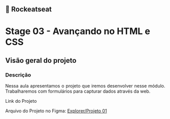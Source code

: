 ## 🚀 Rockeatseat 
<h1>Stage 03 - Avançando no HTML e CSS</h1>

<h2>Visão geral do projeto</h2>

<h3>Descrição</h3>

<p align="justify">Nessa aula apresentamos o projeto que iremos desenvolver nesse módulo. Trabalharemos com formulários para capturar dados através da web. </p>

<p>Link do Projeto</p>

Arquivo do Projeto no Figma: <a href="https://www.figma.com/file/nflxPY6yaPH3V4hCKCcynr/Explorer-Stage-03-Projeto-01-(Copy)?node-id=0-1&t=BbEhf1bSzVA5BFfW-0">Explorer/Projeto 01</a>
